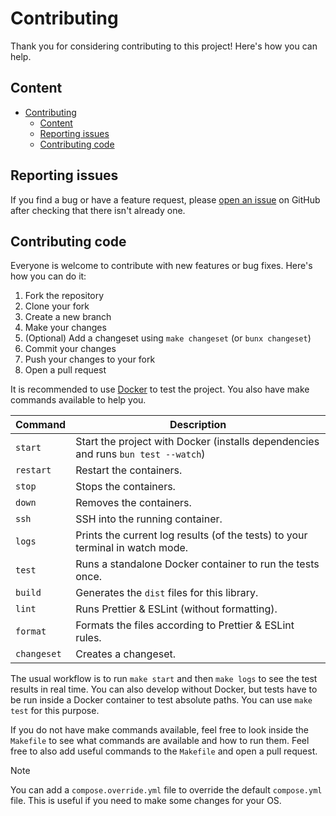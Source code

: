 # Contributing

Thank you for considering contributing to this project! Here's how you can help.

## Content

-   [Contributing](#contributing)
    -   [Content](#content)
    -   [Reporting issues](#reporting-issues)
    -   [Contributing code](#contributing-code)

## Reporting issues

If you find a bug or have a feature request, please [open an issue](https://github.com/YummYume/bun-stimulus-plugin/issues) on GitHub after checking that there isn't already one.

## Contributing code

Everyone is welcome to contribute with new features or bug fixes. Here's how you can do it:

1.  Fork the repository
2.  Clone your fork
3.  Create a new branch
4.  Make your changes
5.  (Optional) Add a changeset using `make changeset` (or `bunx changeset`)
6.  Commit your changes
7.  Push your changes to your fork
8.  Open a pull request

It is recommended to use [Docker](https://www.docker.com/) to test the project. You also have make commands available to help you.

| Command     | Description                                                                       |
| ----------- | --------------------------------------------------------------------------------- |
| `start`     | Start the project with Docker (installs dependencies and runs `bun test --watch`) |
| `restart`   | Restart the containers.                                                           |
| `stop`      | Stops the containers.                                                             |
| `down`      | Removes the containers.                                                           |
| `ssh`       | SSH into the running container.                                                   |
| `logs`      | Prints the current log results (of the tests) to your terminal in watch mode.     |
| `test`      | Runs a standalone Docker container to run the tests once.                         |
| `build`     | Generates the `dist` files for this library.                                      |
| `lint`      | Runs Prettier & ESLint (without formatting).                                      |
| `format`    | Formats the files according to Prettier & ESLint rules.                           |
| `changeset` | Creates a changeset.                                                              |

The usual workflow is to run `make start` and then `make logs` to see the test results in real time.
You can also develop without Docker, but tests have to be run inside a Docker container to test absolute paths. You can use `make test` for this purpose.

If you do not have make commands available, feel free to look inside the `Makefile` to see what commands are available and how to run them.
Feel free to also add useful commands to the `Makefile` and open a pull request.

> [!NOTE]  
> You can add a `compose.override.yml` file to override the default `compose.yml` file. This is useful if you need to make some changes for your OS.
